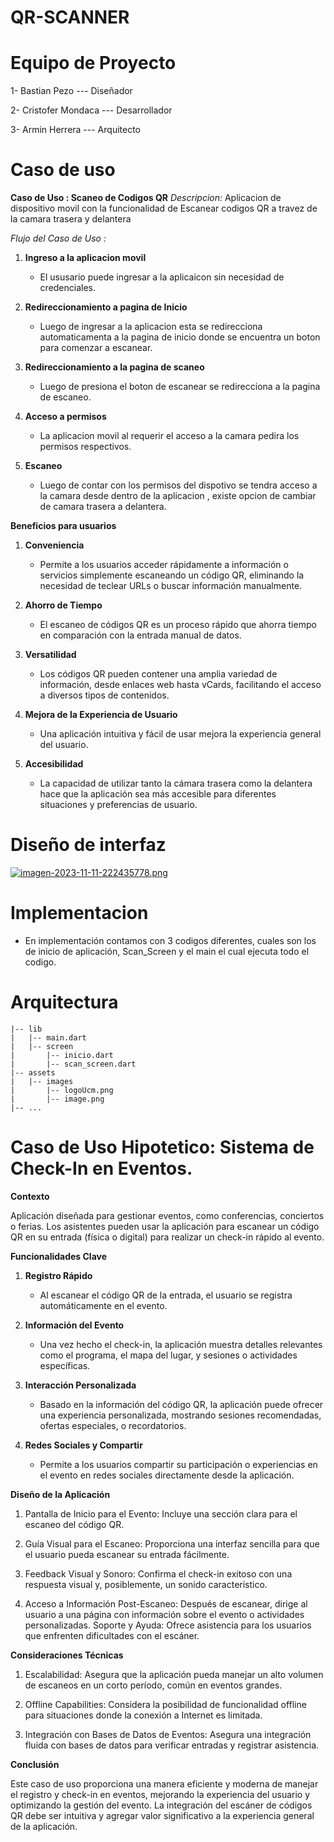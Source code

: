 # QR-SCANNER
# Equipo de Proyecto 

1- Bastian Pezo --- Diseñador

2- Cristofer Mondaca --- Desarrollador 

3- Armin Herrera --- Arquitecto

# Caso de uso
**Caso de Uso : Scaneo de Codigos QR**
*Descripcion:* Aplicacion de dispositivo movil con la funcionalidad de Escanear codigos QR a travez de la camara trasera y delantera

*Flujo del Caso de Uso :*

1. **Ingreso a la aplicacion movil**
    - El ususario puede ingresar a la aplicaicon sin necesidad de credenciales.

2. **Redireccionamiento a pagina de Inicio**
    - Luego de ingresar a la aplicacion esta se redirecciona automaticamenta a la pagina de inicio donde se encuentra un boton para comenzar a escanear.

3. **Redireccionamiento a la pagina de scaneo**
    - Luego de presiona el boton de escanear se redirecciona a la pagina de escaneo.

4. **Acceso a permisos**
    - La aplicacion movil al requerir el acceso a la camara pedira los permisos respectivos.

5. **Escaneo**
    - Luego de contar con los permisos del dispotivo se tendra acceso a la camara desde dentro de la aplicacion , existe opcion de cambiar de camara trasera a delantera.

**Beneficios para usuarios**

1. **Conveniencia**
   - Permite a los usuarios acceder rápidamente a información o servicios simplemente escaneando un código QR, eliminando la necesidad de teclear URLs o buscar información manualmente.

2. **Ahorro de Tiempo**
   - El escaneo de códigos QR es un proceso rápido que ahorra tiempo en comparación con la entrada manual de datos.

3. **Versatilidad**
   - Los códigos QR pueden contener una amplia variedad de información, desde enlaces web hasta vCards, facilitando el acceso a diversos tipos de contenidos.

4. **Mejora de la Experiencia de Usuario**
   - Una aplicación intuitiva y fácil de usar mejora la experiencia general del usuario.

5. **Accesibilidad**
    - La capacidad de utilizar tanto la cámara trasera como la delantera hace que la aplicación sea más accesible para diferentes situaciones y preferencias de usuario.
  
# Diseño de interfaz

[![imagen-2023-11-11-222435778.png](https://i.postimg.cc/2yKVfg7t/imagen-2023-11-11-222435778.png)](https://postimg.cc/wRD6XfP5)

# Implementacion 
   - En implementación contamos con 3 codigos diferentes, cuales son los de inicio de aplicación, Scan_Screen  y el main el cual ejecuta todo el codigo.



# Arquitectura 
```plaintext
|-- lib
|   |-- main.dart
|   |-- screen
|       |-- inicio.dart
|       |-- scan_screen.dart
|-- assets
|   |-- images
|       |-- logoUcm.png
|       |-- image.png
|-- ...
```
# Caso de Uso Hipotetico: Sistema de Check-In en Eventos.

**Contexto**

Aplicación diseñada para gestionar eventos, como conferencias, conciertos o ferias. Los asistentes pueden usar la aplicación para escanear un código QR en su entrada (física o digital) para realizar un check-in rápido al evento.

**Funcionalidades Clave**

1. **Registro Rápido** 
   - Al escanear el código QR de la entrada, el usuario se registra automáticamente en el evento.

2. **Información del Evento** 
   - Una vez hecho el check-in, la aplicación muestra detalles relevantes como el programa, el mapa del lugar, y sesiones o actividades específicas.

3. **Interacción Personalizada** 
   - Basado en la información del código QR, la aplicación puede ofrecer una experiencia personalizada, mostrando sesiones recomendadas, ofertas especiales, o recordatorios.

4. **Redes Sociales y Compartir**
   - Permite a los usuarios compartir su participación o experiencias en el evento en redes sociales directamente desde la aplicación.

**Diseño de la Aplicación**

1. Pantalla de Inicio para el Evento: Incluye una sección clara para el escaneo del código QR.

2. Guía Visual para el Escaneo: Proporciona una interfaz sencilla para que el usuario pueda escanear su entrada fácilmente.

3. Feedback Visual y Sonoro: Confirma el check-in exitoso con una respuesta visual y, posiblemente, un sonido característico.

4. Acceso a Información Post-Escaneo: Después de escanear, dirige al usuario a una página con información sobre el evento o actividades personalizadas.
Soporte y Ayuda: Ofrece asistencia para los usuarios que enfrenten dificultades con el escáner.

**Consideraciones Técnicas**

1. Escalabilidad: Asegura que la aplicación pueda manejar un alto volumen de escaneos en un corto período, común en eventos grandes.

2. Offline Capabilities: Considera la posibilidad de funcionalidad offline para situaciones donde la conexión a Internet es limitada.

3. Integración con Bases de Datos de Eventos: Asegura una integración fluida con bases de datos para verificar entradas y registrar asistencia.

**Conclusión**

Este caso de uso proporciona una manera eficiente y moderna de manejar el registro y check-in en eventos, mejorando la experiencia del usuario y optimizando la gestión del evento. La integración del escáner de códigos QR debe ser intuitiva y agregar valor significativo a la experiencia general de la aplicación.




